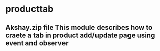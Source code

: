 # producttab
Akshay.zip file
This module describes how to craete a tab in product add/update page using event and observer
-------------------------------------------------------------------------------------------------------
